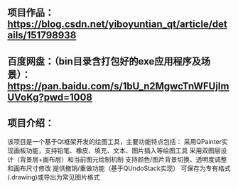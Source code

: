 ## 项目作品：https://blog.csdn.net/yiboyuntian_qt/article/details/151798938



## 百度网盘：（bin目录含打包好的exe应用程序及场景）：https://pan.baidu.com/s/1bU_n2MgwcTnWFUjImUVoKg?pwd=1008



## 项目介绍：

该项目是一个基于Qt框架开发的绘图工具，主要功能特点包括： 采用QPainter实现画板功能，支持铅笔、橡皮、填充、文本、图片插入等绘图工具 采用双图层设计（背景层+画布层）和当前图元绘制机制 支持颜色/图片背景切换、透明度调整和画布尺寸修改 提供撤销/重做功能（基于QUndoStack实现） 可保存为专有格式(.drawing)或导出为常见图片格式

